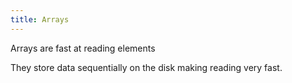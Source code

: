 ```yaml
---
title: Arrays
---
```


Arrays are fast at reading elements

They store data sequentially on the disk making reading very fast. 
